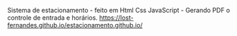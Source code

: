 Sistema de estacionamento - feito em Html Css JavaScript - Gerando PDF o controle de entrada e horários.
 https://lost-fernandes.github.io/estacionamento.github.io/
